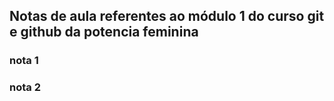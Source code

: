 ## Notas de aula referentes ao módulo 1 do curso git e github da potencia feminina


### nota 1

### nota 2